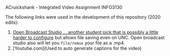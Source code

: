 ACruickshank - Integrated Video Assignment INFO3130

The following links were used in the development of this repository (2020 edits):

1. [Open Broadcast Studio ... another student pick that is possibly a little harder to configure](https://obsproject.com/) but allows file saving even on UNC. Open broadcast studio also will let you `file/remux` your file as a .mp4. 
1. [Youtube.com](Used to auto generate captions for the video)
